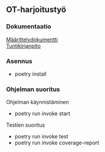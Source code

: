 ## OT-harjoitustyö  

### Dokumentaatio
[Määrittelydokumentti](/dokumentaatio/Määrittelydokumentti.md)  
[Tuntikirjanpito](/dokumentaatio/Tuntikirjanpito.md)


### Asennus

- poetry install

### Ohjelman suoritus

Ohjelman käynnistäminen
- poetry run invoke start

Testien suoritus
- poetry run invoke test
- poetry run invoke coverage-report

